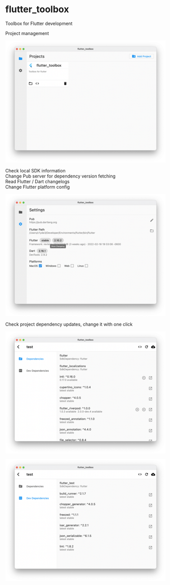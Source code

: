 # flutter_toolbox

Toolbox for Flutter development

Project management

![](screenshots/projects.png)

Check local SDK information  
Change Pub server for dependency version fetching  
Read Flutter / Dart changelogs  
Change Flutter platform config

![](screenshots/settings.png)

Check project dependency updates, change it with one click

![](screenshots/project_detail.png)

![](screenshots/project_detail2.png)

